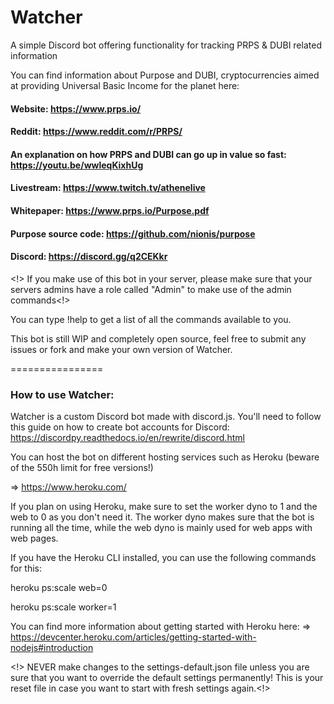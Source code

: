 # Watcher
A simple Discord bot offering functionality for tracking PRPS &amp; DUBI related information

You can find information about Purpose and DUBI, cryptocurrencies aimed at providing Universal Basic Income for the planet here:

#### Website: https://www.prps.io/

#### Reddit: https://www.reddit.com/r/PRPS/

#### An explanation on how PRPS and DUBI can go up in value so fast: https://youtu.be/wwleqKixhUg

#### Livestream: https://www.twitch.tv/athenelive

#### Whitepaper: https://www.prps.io/Purpose.pdf

#### Purpose source code: https://github.com/nionis/purpose

#### Discord: https://discord.gg/q2CEKkr

<!> If you make use of this bot in your server, please make sure that your servers admins have a role called "Admin"
to make use of the admin commands<!>

You can type !help to get a list of all the commands available to you.


This bot is still WIP and completely open source,
feel free to submit any issues or fork and make your
own version of Watcher.


================

### How to use Watcher:
Watcher is a custom Discord bot made with discord.js. 
You'll need to follow this guide on how to create bot accounts for Discord:
https://discordpy.readthedocs.io/en/rewrite/discord.html

You can host the bot on different hosting services such as Heroku (beware of the 550h limit for free versions!)

=> https://www.heroku.com/

If you plan on using Heroku, make sure to set the worker dyno to 1 and the web to 0 as you don't need it.
The worker dyno makes sure that the bot is running all the time, while the web dyno is mainly used
for web apps with web pages.

If you have the Heroku CLI installed, you can use the following commands for this:

heroku ps:scale web=0

heroku ps:scale worker=1

You can find more information about getting started with Heroku here:
=> https://devcenter.heroku.com/articles/getting-started-with-nodejs#introduction

<!> NEVER make changes to the settings-default.json file unless you are sure that you want to override the default settings permanently! This is your reset file in case you want to start with fresh settings again.<!>

